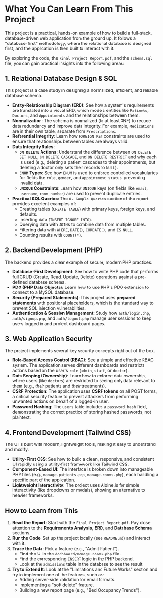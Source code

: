 # What You Can Learn From This Project

This project is a practical, hands-on example of how to build a full-stack, database-driven web application from the ground up. It follows a "database-first" methodology, where the relational database is designed first, and the application is then built to interact with it.

By exploring the code, the `Final Project Report.pdf`, and the `schema.sql` file, you can gain practical insights into the following areas:

## 1. Relational Database Design & SQL

This project is a case study in designing a normalized, efficient, and reliable database schema.

* **Entity-Relationship Diagram (ERD)**: See how a system's requirements are translated into a visual ERD, which models entities like `Patients`, `Doctors`, and `Appointments` and the relationships between them.
* **Normalization**: The schema is normalized (to at least 3NF) to reduce data redundancy and improve data integrity. For example, `Medications` are in their own table, separate from `Prescriptions`.
* **Referential Integrity**: Learn how `FOREIGN KEY` constraints are used to ensure that relationships between tables are always valid.
* **Data Integrity Rules**:
    * **`ON DELETE` Actions**: Understand the difference between `ON DELETE SET NULL`, `ON DELETE CASCADE`, and `ON DELETE RESTRICT` and why each is used (e.g., deleting a patient cascades to their appointments, but deleting a doctor only sets their records to `NULL`).
    * **`ENUM` Types**: See how `ENUM` is used to enforce controlled vocabularies for fields like `role`, `gender`, and `appointment_status`, preventing invalid data.
    * **`UNIQUE` Constraints**: Learn how `UNIQUE` keys (on fields like `email`, `username`, `room_number`) are used to prevent duplicate entries.
* **Practical SQL Queries**: The `8. Sample Queries` section of the report provides excellent examples of:
    * Creating tables (`CREATE TABLE`) with primary keys, foreign keys, and defaults.
    * Inserting data (`INSERT IGNORE INTO`).
    * Querying data with `JOIN`s to combine data from multiple tables.
    * Filtering data with `WHERE`, `DATE()`, `CURDATE()`, and `IS NULL`.
    * Counting results with `COUNT(*)`.

## 2. Backend Development (PHP)

The backend provides a clear example of secure, modern PHP practices.

* **Database-First Development**: See how to write PHP code that performs full CRUD (Create, Read, Update, Delete) operations against a pre-defined database schema.
* **PDO (PHP Data Objects)**: Learn how to use PHP's PDO extension to connect to a MySQL database.
* **Security (Prepared Statements)**: This project uses **prepared statements** with positional placeholders, which is the standard way to prevent SQL injection vulnerabilities.
* **Authentication & Session Management**: Study how `auth/login.php`, `auth/signup.php`, and `auth/logout.php` manage user sessions to keep users logged in and protect dashboard pages.

## 3. Web Application Security

The project implements several key security concepts right out of the box.

* **Role-Based Access Control (RBAC)**: See a simple and effective RBAC system. The application serves different dashboards and restricts actions based on the user's `role` (`admin`, `staff`, or `doctor`).
* **Data Scoping (Ownership)**: Learn how to enforce data ownership, where users (like `doctors`) are restricted to seeing only data relevant to them (e.g., *their* patients and *their* treatments).
* **CSRF Protection**: The application uses **CSRF tokens** on all POST forms, a critical security feature to prevent attackers from performing unwanted actions on behalf of a logged-in user.
* **Password Hashing**: The `users` table includes a `password_hash` field, demonstrating the correct practice of storing hashed passwords, not plaintext.

## 4. Frontend Development (Tailwind CSS)

The UI is built with modern, lightweight tools, making it easy to understand and modify.

* **Utility-First CSS**: See how to build a clean, responsive, and consistent UI rapidly using a utility-first framework like Tailwind CSS.
* **Component-Based UI**: The interface is broken down into manageable PHP files (e.g., `manage-patients.php`, `manage-rooms.php`), each handling a specific part of the application.
* **Lightweight Interactivity**: The project uses Alpine.js for simple interactivity (like dropdowns or modals), showing an alternative to heavier frameworks.

## How to Learn from This

1.  **Read the Report**: Start with the `Final Project Report.pdf`. Pay close attention to the **Requirements Analysis**, **ERD**, and **Database Schema** sections.
2.  **Run the Code**: Set up the project locally (see `README.md`) and interact with it.
3.  **Trace the Data**: Pick a feature (e.g., "Admit Patient").
    * Find the UI in the `dashboard/manage-rooms.php` file.
    * Find the corresponding `INSERT` logic in the PHP backend.
    * Look at the `admissions` table in the database to see the result.
4.  **Try to Extend It**: Look at the "Limitations and Future Works" section and try to implement one of the features, such as:
    * Adding server-side validation for email formats.
    * Implementing a "soft delete" feature.
    * Building a new report page (e.g., "Bed Occupancy Trends").